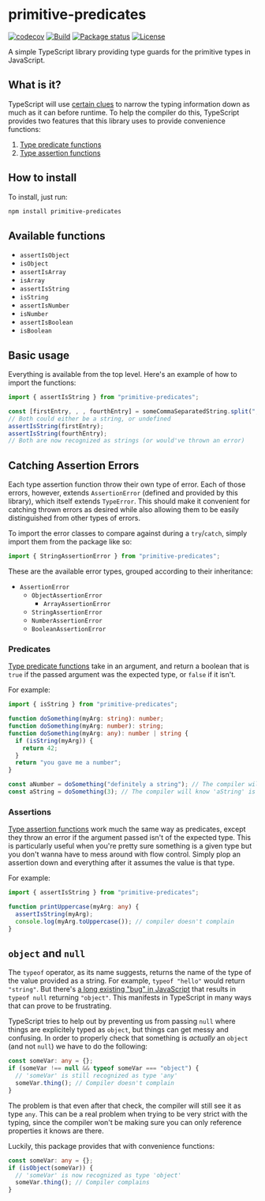 # primitive-predicates

[![codecov](https://codecov.io/gh/SalmonMode/primitive-predicates/branch/main/graph/badge.svg?token=E28MMT0TC6)](https://codecov.io/gh/SalmonMode/primitive-predicates)
[![Build](https://github.com/SalmonMode/primitive-predicates/actions/workflows/npm-publish.yml/badge.svg)](https://github.com/SalmonMode/primitive-predicates/actions/workflows/npm-publish.yml)
[![Package status](https://img.shields.io/npm/v/primitive-predicates.svg)](https://www.npmjs.com/package/primitive-predicates)
[![License](https://img.shields.io/npm/l/primitive-predicates.svg)](https://opensource.org/licenses/MIT)

A simple TypeScript library providing type guards for the primitive types in JavaScript.

## What is it?

TypeScript will use [certain clues](https://www.typescriptlang.org/docs/handbook/2/narrowing.html) to narrow the typing
information down as much as it can before runtime. To help the compiler do this, TypeScript provides two features that
this library uses to provide convenience functions:

1. [Type predicate functions](#predicates)
2. [Type assertion functions](#assertions)

## How to install

To install, just run:

```bash
npm install primitive-predicates
```

## Available functions

- `assertIsObject`
- `isObject`
- `assertIsArray`
- `isArray`
- `assertIsString`
- `isString`
- `assertIsNumber`
- `isNumber`
- `assertIsBoolean`
- `isBoolean`

## Basic usage

Everything is available from the top level. Here's an example of how to import the functions:

```typescript
import { assertIsString } from "primitive-predicates";

const [firstEntry, , , fourthEntry] = someCommaSeparatedString.split(",");
// Both could either be a string, or undefined
assertIsString(firstEntry);
assertIsString(fourthEntry);
// Both are now recognized as strings (or would've thrown an error)
```

## Catching Assertion Errors

Each type assertion function throw their own type of error. Each of those errors, however, extends `AssertionError`
(defined and provided by this library), which itself extends `TypeError`. This should make it convenient for catching
thrown errors as desired while also allowing them to be easily distinguished from other types of errors.

To import the error classes to compare against during a `try`/`catch`, simply import them from the package like so:

```typescript
import { StringAssertionError } from "primitive-predicates";
```

These are the available error types, grouped according to their inheritance:

- `AssertionError`
  - `ObjectAssertionError`
    - `ArrayAssertionError`
  - `StringAssertionError`
  - `NumberAssertionError`
  - `BooleanAssertionError`

### Predicates

[Type predicate functions](https://www.typescriptlang.org/docs/handbook/2/narrowing.html#using-type-predicates) take in
an argument, and return a boolean that is `true` if the passed argument was the expected type, or `false` if it isn't.

For example:

```typescript
import { isString } from "primitive-predicates";

function doSomething(myArg: string): number;
function doSomething(myArg: number): string;
function doSomething(myArg: any): number | string {
  if (isString(myArg)) {
    return 42;
  }
  return "you gave me a number";
}

const aNumber = doSomething("definitely a string"); // The compiler will know 'aNumber' is a number.
const aString = doSomething(3); // The compiler will know 'aString' is a string.
```

### Assertions

[Type assertion functions](https://www.typescriptlang.org/docs/handbook/release-notes/typescript-3-7.html#assertion-functions)
work much the same way as predicates, except they throw an error if the argument passed isn't of the expected type. This
is particularly useful when you're pretty sure something is a given type but you don't wanna have to mess around with
flow control. Simply plop an assertion down and everything after it assumes the value is that type.

For example:

```typescript
import { assertIsString } from "primitive-predicates";

function printUppercase(myArg: any) {
  assertIsString(myArg);
  console.log(myArg.toUppercase()); // compiler doesn't complain
}
```

## `object` and `null`

The `typeof` operator, as its name suggests, returns the name of the type of the value provided as a string. For
example, `typeof "hello"` would return `"string"`. But there's [a long existing "bug" in JavaScript](https://www.oreilly.com/library/view/you-dont-know/9781491905159/ch01.html#:~:text=It%20would%20have,of%20web%20software.)
that results in `typeof null` returning `"object"`. This manifests in TypeScript in many ways that can prove to be
frustrating.

TypeScript tries to help out by preventing us from passing `null` where things are explicitely typed as `object`, but
things can get messy and confusing. In order to properly check that something is _actually_ an `object` (and not `null`)
we have to do the following:

```typescript
const someVar: any = {};
if (someVar !== null && typeof someVar === "object") {
  // 'someVar' is still recognized as type 'any'
  someVar.thing(); // Compiler doesn't complain
}
```

The problem is that even after that check, the compiler will still see it as type `any`. This can be a real problem when
trying to be very strict with the typing, since the compiler won't be making sure you can only reference properties it
knows are there.

Luckily, this package provides that with convenience functions:

```typescript
const someVar: any = {};
if (isObject(someVar)) {
  // 'someVar' is now recognized as type 'object'
  someVar.thing(); // Compiler complains
}
```
